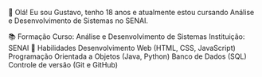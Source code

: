 👋 Olá! Eu sou Gustavo, tenho 18 anos e atualmente estou cursando Análise e Desenvolvimento de Sistemas no SENAI.

📚 Formação
Curso: Análise e Desenvolvimento de Sistemas
Instituição: SENAI
🚀 Habilidades
Desenvolvimento Web (HTML, CSS, JavaScript)
Programação Orientada a Objetos (Java, Python)
Banco de Dados (SQL)
Controle de versão (Git e GitHub)
